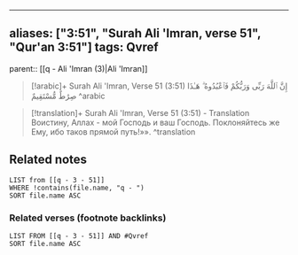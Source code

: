 
---
aliases: ["3:51", "Surah Ali 'Imran, verse 51", "Qur'an 3:51"]
tags: Qvref
---

parent:: [[q - Ali 'Imran (3)|Ali 'Imran]]

> [!arabic]+ Surah Ali 'Imran, Verse 51 (3:51)
> <span class="quran-arabic">إِنَّ ٱللَّهَ رَبِّى وَرَبُّكُمْ فَٱعْبُدُوهُ ۗ هَـٰذَا صِرَٰطٌ مُّسْتَقِيمٌ</span>
^arabic

> [!translation]+ Surah Ali 'Imran, Verse 51 (3:51) - Translation
> Воистину, Аллах - мой Господь и ваш Господь. Поклоняйтесь же Ему, ибо таков прямой путь!»».
^translation



## Related notes
```dataview
LIST from [[q - 3 - 51]]
WHERE !contains(file.name, "q - ")
SORT file.name ASC
```

### Related verses (footnote backlinks)
```dataview
LIST FROM [[q - 3 - 51]] AND #Qvref
SORT file.name ASC
```

